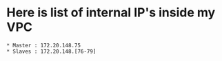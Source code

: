 # Here is list of internal IP's inside my VPC

    * Master : 172.20.148.75
    * Slaves : 172.20.148.[76-79]
    
